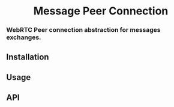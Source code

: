 <h1 align="center">
  Message Peer Connection
  <br />
</h1>

### WebRTC Peer connection abstraction for messages exchanges.

## Installation

## Usage

## API
